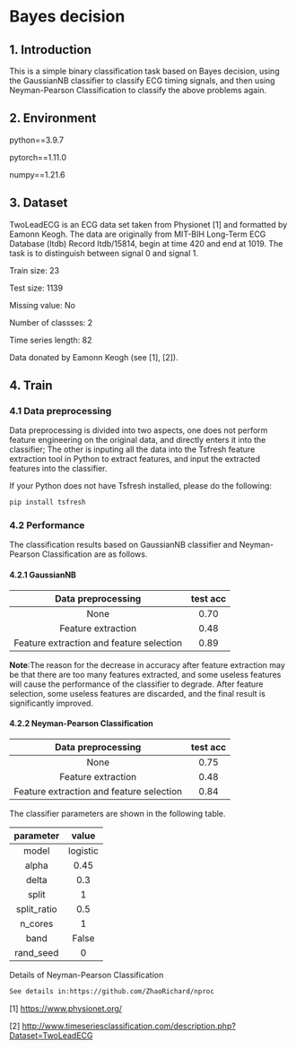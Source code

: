 # Bayes decision
 
## 1. Introduction

This is a simple binary classification task based on Bayes decision, using the GaussianNB classifier to classify ECG timing signals, and then using Neyman-Pearson Classification to classify the above problems again.

## 2. Environment

python==3.9.7

pytorch==1.11.0

numpy==1.21.6

## 3. Dataset

TwoLeadECG is an ECG data set taken from Physionet [1] and formatted by Eamonn Keogh. The data are originally from MIT-BIH Long-Term ECG Database (ltdb) Record ltdb/15814, begin at time 420 and end at 1019. The task is to distinguish between signal 0 and signal 1.

Train size: 23

Test size: 1139

Missing value: No

Number of classses: 2

Time series length: 82

Data donated by Eamonn Keogh (see [1], [2]).

## 4. Train

### 4.1 Data preprocessing

Data preprocessing is divided into two aspects, one does not perform feature engineering on the original data, and directly enters it into the classifier; The other is inputing all the data into the Tsfresh feature extraction tool in Python to extract features, and input the extracted features into the classifier.

If your Python does not have Tsfresh installed, please do the following:

```sh
pip install tsfresh

```

### 4.2 Performance

The classification results based on GaussianNB classifier and Neyman-Pearson Classification are as follows.

#### 4.2.1 GaussianNB

|              Data preprocessing              |     test acc     |
| :--------------------------------------: | :---------: |
| None |    0.70   |
|    Feature extraction     | 0.48 |
| Feature extraction and feature selection  | 0.89 |

**Note**:The reason for the decrease in accuracy after feature extraction may be that there are too many features extracted, and some useless features will cause the performance of the classifier to degrade. After feature selection, some useless features are discarded, and the final result is significantly improved.

#### 4.2.2 Neyman-Pearson Classification

|              Data preprocessing              |     test acc     |
| :--------------------------------------: | :---------: |
| None |    0.75   |
|    Feature extraction     | 0.48 |
| Feature extraction and feature selection  | 0.84 |

The classifier parameters are shown in the following table.

|              parameter              |     value     |
| :--------------------------------------: | :---------: |
| model |    logistic   |
|    alpha     | 0.45 |
| delta  | 0.3 |
| split | 1 |
| split_ratio | 0.5 |
| n_cores | 1 |
| band | False |
| rand_seed | 0 |

Details of Neyman-Pearson Classification

```sh
See details in:https://github.com/ZhaoRichard/nproc

```

[1] https://www.physionet.org/

[2] http://www.timeseriesclassification.com/description.php?Dataset=TwoLeadECG

